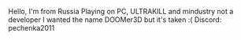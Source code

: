 Hello, I'm from Russia
Playing on PC, ULTRAKILL and mindustry
not a developer
I wanted the name DOOMer3D but it's taken :(
Discord: pechenka2011
<!---
GeoNew2011/GeoNew2011 is a ✨ special ✨ repository because its `README.md` (this file) appears on your GitHub profile.
You can click the Preview link to take a look at your changes.
--->
